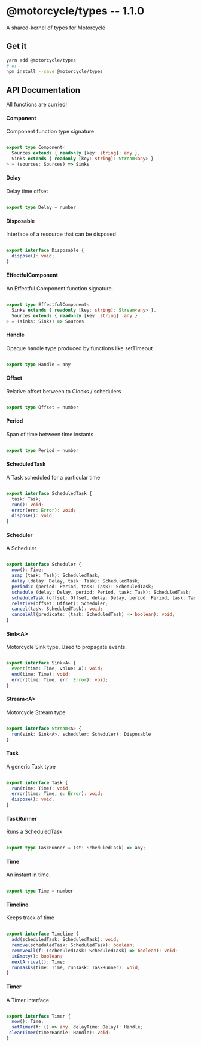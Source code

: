 # @motorcycle/types -- 1.1.0

A shared-kernel of types for Motorcycle

## Get it
```sh
yarn add @motorcycle/types
# or
npm install --save @motorcycle/types
```

## API Documentation

All functions are curried!

#### Component

<p>

Component function type signature

</p>


```typescript

export type Component<
  Sources extends { readonly [key: string]: any },
  Sinks extends { readonly [key: string]: Stream<any> }
> = (sources: Sources) => Sinks

```


#### Delay

<p>

Delay time offset

</p>


```typescript

export type Delay = number

```


#### Disposable

<p>

Interface of a resource that can be disposed

</p>


```typescript

export interface Disposable {
  dispose(): void;
}

```


#### EffectfulComponent

<p>

An Effectful Component function signature.

</p>


```typescript

export type EffectfulComponent<
  Sinks extends { readonly [key: string]: Stream<any> },
  Sources extends { readonly [key: string]: any }
> = (sinks: Sinks) => Sources

```


#### Handle

<p>

Opaque handle type produced by functions like setTimeout

</p>


```typescript

export type Handle = any

```


#### Offset

<p>

Relative offset between to Clocks / schedulers

</p>


```typescript

export type Offset = number

```


#### Period

<p>

Span of time between time instants

</p>


```typescript

export type Period = number

```


#### ScheduledTask

<p>

A Task scheduled for a particular time

</p>


```typescript

export interface ScheduledTask {
  task: Task;
  run(): void;
  error(err: Error): void;
  dispose(): void;
}

```


#### Scheduler

<p>

A Scheduler 

</p>


```typescript

export interface Scheduler {
  now(): Time;
  asap (task: Task): ScheduledTask;
  delay (delay: Delay, task: Task): ScheduledTask;
  periodic (period: Period, task: Task): ScheduledTask;
  schedule (delay: Delay, period: Period, task: Task): ScheduledTask;
  scheduleTask (offset: Offset, delay: Delay, period: Period, task: Task): ScheduledTask;
  relative(offset: Offset): Scheduler;
  cancel(task: ScheduledTask): void;
  cancelAll(predicate: (task: ScheduledTask) => boolean): void;
}

```


#### Sink\<A\>

<p>

Motorcycle Sink type. Used to propagate events.

</p>


```typescript

export interface Sink<A> {
  event(time: Time, value: A): void;
  end(time: Time): void;
  error(time: Time, err: Error): void;
}

```


#### Stream\<A\>

<p>

Motorcycle Stream type

</p>


```typescript

export interface Stream<A> {
  run(sink: Sink<A>, scheduler: Scheduler): Disposable
}

```


#### Task

<p>

A generic Task type

</p>


```typescript

export interface Task {
  run(time: Time): void;
  error(time: Time, e: Error): void;
  dispose(): void;
}

```


#### TaskRunner

<p>

Runs a ScheduledTask

</p>


```typescript

export type TaskRunner = (st: ScheduledTask) => any;

```


#### Time

<p>

An instant in time.

</p>


```typescript

export type Time = number

```


#### Timeline

<p>

Keeps track of time

</p>


```typescript

export interface Timeline {
  add(scheduledTask: ScheduledTask): void;
  remove(scheduledTask: ScheduledTask): boolean;
  removeAll(f: (scheduledTask: ScheduledTask) => boolean): void;
  isEmpty(): boolean;
  nextArrival(): Time;
  runTasks(time: Time, runTask: TaskRunner): void;
}

```


#### Timer

<p>

A Timer interface 

</p>


```typescript

export interface Timer {
  now(): Time;
  setTimer(f: () => any, delayTime: Delay): Handle;
 clearTimer(timerHandle: Handle): void;
}

```
